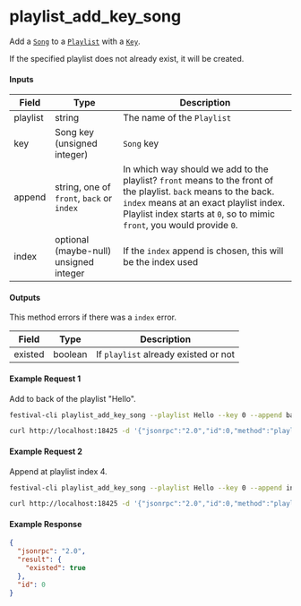 # playlist_add_key_song
Add a [`Song`](../../common-objects/song.md) to a [`Playlist`](playlist.md) with a [`Key`](../../common-objects/key.md).

If the specified playlist does not already exist, it will be created.

#### Inputs
| Field    | Type                                        | Description |
|----------|---------------------------------------------|-------------|
| playlist | string                                      | The name of the `Playlist`
| key      | Song key (unsigned integer)                 | `Song` key
| append   | string, one of `front`, `back` or `index`   | In which way should we add to the playlist? `front` means to the front of the playlist. `back` means to the back. `index` means at an exact playlist index. Playlist index starts at `0`, so to mimic `front`, you would provide `0`.
| index    | optional (maybe-null) unsigned integer      | If the `index` append is chosen, this will be the index used


#### Outputs
This method errors if there was a `index` error.

| Field   | Type    | Description |
|---------|---------|-------------|
| existed | boolean | If `playlist` already existed or not

#### Example Request 1
Add to back of the playlist "Hello".
```bash
festival-cli playlist_add_key_song --playlist Hello --key 0 --append back
```
```bash
curl http://localhost:18425 -d '{"jsonrpc":"2.0","id":0,"method":"playlist_add_key_song","params":{"playlist":"Hello","key":0,"append":"back"}}'
```

#### Example Request 2
Append at playlist index 4.
```bash
festival-cli playlist_add_key_song --playlist Hello --key 0 --append index --index 4
```
```bash
curl http://localhost:18425 -d '{"jsonrpc":"2.0","id":0,"method":"playlist_add_key_song","params":{"playlist":"Hello","key":0,"append":"index","index":4}}'
```

#### Example Response
```json
{
  "jsonrpc": "2.0",
  "result": {
    "existed": true
  },
  "id": 0
}
```
